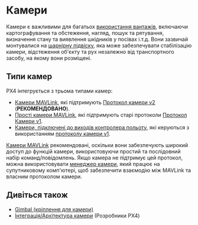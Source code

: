 # Камери

Камери є важливими для багатьох [використання вантажів](../payloads/use_cases.md), включаючи картографування та обстеження, нагляд, пошук та рятування, визначення стану та виявлення шкідників у посівах і.т.д.
Вони зазвичай монтувалися на [шарнірну підвіску](../advanced/gimbal_control.md), яка може забезпечувати стабілізацію камери, відстеження об'єкту та рух незалежно від транспортного засобу, на якому вони розміщені.

## Типи камер

PX4 інтегрується з трьома типами камер:

- [Камери MAVLink](../camera/mavlink_v2_camera.md), які підтримують [Протокол камери v2](https://mavlink.io/en/services/camera.html) (**РЕКОМЕНДОВАНО**).
- [Прості камери MAVLink](../camera/mavlink_v1_camera.md), які підтримують старі протоколи [Протокол Камери v1](https://mavlink.io/en/services/camera.html).
- [Камери, підключені до виходів контролера польоту](../camera/fc_connected_camera.md), які керуються з використанням [протоколу камери v1](https://mavlink.io/en/services/camera.html).

[Камери MAVLink](../camera/mavlink_v2_camera.md) рекомендовані, оскільки вони забезпечують широкий доступ до функцій камери, використовуючи простий та послідовний набір команд/повідомлень.
Якщо камера не підтримує цей протокол, можна використовувати [менеджер камери](../camera/mavlink_v2_camera.md#camera-managers), який працює на супутниковому комп'ютері, щоб забезпечити взаємодію між MAVLink та власним протоколом камери.

## Дивіться також

- [Gimbal (кріплення для камери)](../advanced/gimbal_control.md)
- [Інтеграція/Архітектура камери](../camera/camera_architecture.md) (Розробники PX4)
